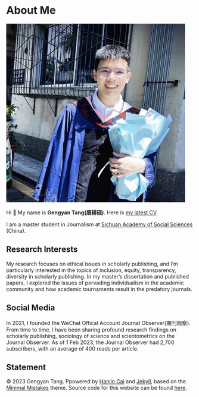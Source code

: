 # About Me

<img src="1664867172379.jpg" class="floatpic" width="480" height="480">

Hi 👋 My name is **Gengyan Tang(唐耕砚)**. Here is [my latest CV](CV-Gengyan.pdf).

I am a master student in Journalism at [Sichuan Academy of Social Sciences](https://www.ssas.cn/) (China).

## Research Interests

My research focuses on ethical issues in scholarly publishing, and I’m particularly interested in the topics of inclusion, equity, transparency, diversity in scholarly publishing. In my master’s dissertation and published papers, I explored the issues of pervading individualism in the academic community and how academic tournaments result in the predatory journals.

## Social Media

In 2021, I founded the WeChat Offical Account Journal Observer(期刊观察). From time to time, I have been sharing profound research findings on scholarly publishing, sociology of science and scientometrics on the Journal Observer. As of 1 Feb 2023, the Journal Observer had 2,700 subscribers, with an average of 400 reads per article.

## Statement

© 2023 Gengyan Tang. Ppowered by [Hanlin Cai](https://caihanlin.com/) and [Jekyll](https://jekyllrb.com/), based on the [Minimal Mistakes](https://mademistakes.com/) theme. Source code for this website can be found [here](https://github.com/GuangLun2000/GuangLun2000.github.io).
